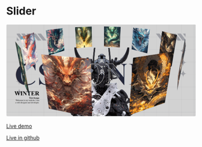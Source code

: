 # Slider

![Review](./images/slider.png)

[Live demo](https://l-n-slider-css.netlify.app/)

[Live in github](https://lenam-winter.github.io/css-/)


